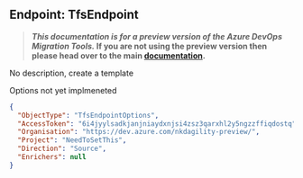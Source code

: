 ## Endpoint: TfsEndpoint

>**_This documentation is for a preview version of the Azure DevOps Migration Tools._ If you are not using the preview version then please head over to the main [documentation](https://nkdagility.github.io/azure-devops-migration-tools).**

<Breadcrumbs>

No description, create a template

Options not yet implmeneted

```JSON
{
  "ObjectType": "TfsEndpointOptions",
  "AccessToken": "6i4jyylsadkjanjniaydxnjsi4zsz3qarxhl2y5ngzzffiqdostq",
  "Organisation": "https://dev.azure.com/nkdagility-preview/",
  "Project": "NeedToSetThis",
  "Direction": "Source",
  "Enrichers": null
}
```